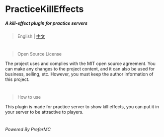 # PracticeKillEffects
##### A kill-effect plugin for practice servers
> English | [中文](README_zh.md)
#
> Open Source License

The project uses and complies with the MIT open 
source agreement. You can make any changes to the project
content, and it can also be used for business, 
selling, etc.
However, you must keep the author information 
of this project.

#
> How to use

This plugin is made for practice server to show kill
effects, you can put it in your server to be
attractive to players.  

#
###### Powered By PreferMC